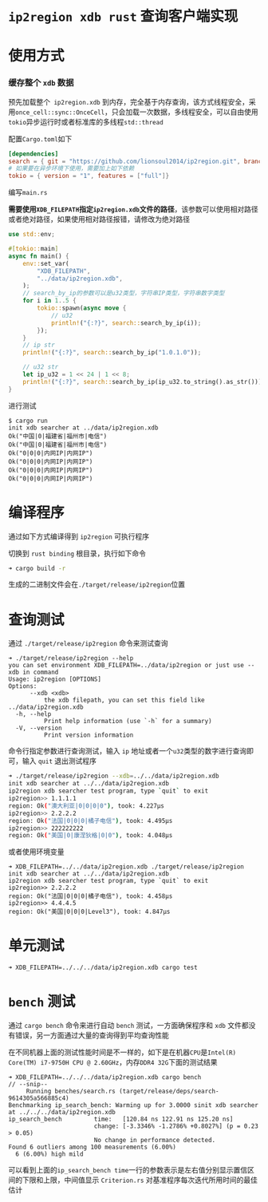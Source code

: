 # `ip2region xdb rust` 查询客户端实现

# 使用方式

### 缓存整个 `xdb` 数据

预先加载整个` ip2region.xdb` 到内存，完全基于内存查询，该方式线程安全，采用`once_cell::sync::OnceCell`，只会加载一次数据，多线程安全，可以自由使用`tokio`异步运行时或者标准库的多线程`std::thread`

配置`Cargo.toml`如下

```toml
[dependencies]
search = { git = "https://github.com/lionsoul2014/ip2region.git", branch = "master" }
# 如果要在异步环境下使用，需要加上如下依赖
tokio = { version = "1", features = ["full"]}
```

编写`main.rs`

**需要使用`XDB_FILEPATH`指定`ip2region.xdb`文件的路径**，该参数可以使用相对路径或者绝对路径，如果使用相对路径报错，请修改为绝对路径

```rust
use std::env;

#[tokio::main]
async fn main() {
    env::set_var(
        "XDB_FILEPATH",
        "../data/ip2region.xdb",
    );
    // search_by_ip的参数可以是u32类型，字符串IP类型，字符串数字类型
    for i in 1..5 {
        tokio::spawn(async move {
            // u32
            println!("{:?}", search::search_by_ip(i));
        });
    }
    // ip str
    println!("{:?}", search::search_by_ip("1.0.1.0"));

    // u32 str
    let ip_u32 = 1 << 24 | 1 << 8;
    println!("{:?}", search::search_by_ip(ip_u32.to_string().as_str()));
}
```

进行测试

```shell
$ cargo run
init xdb searcher at ../data/ip2region.xdb
Ok("中国|0|福建省|福州市|电信")
Ok("中国|0|福建省|福州市|电信")
Ok("0|0|0|内网IP|内网IP")
Ok("0|0|0|内网IP|内网IP")
Ok("0|0|0|内网IP|内网IP")
Ok("0|0|0|内网IP|内网IP")
```

# 编译程序

通过如下方式编译得到 `ip2region` 可执行程序

切换到 `rust binding` 根目录，执行如下命令

```bash
➜ cargo build -r
```

生成的二进制文件会在`./target/release/ip2region`位置

# 查询测试

通过 `./target/release/ip2region` 命令来测试查询
```
➜ ./target/release/ip2region --help
you can set environment XDB_FILEPATH=../data/ip2region or just use --xdb in command
Usage: ip2region [OPTIONS]
Options:
      --xdb <xdb>
          the xdb filepath, you can set this field like ../data/ip2region.xdb
  -h, --help
          Print help information (use `-h` for a summary)
  -V, --version
          Print version information
```

命令行指定参数进行查询测试，输入 `ip` 地址或者一个`u32`类型的数字进行查询即可，输入 `quit` 退出测试程序
```bash
➜ ./target/release/ip2region --xdb=../../data/ip2region.xdb
init xdb searcher at ../../data/ip2region.xdb
ip2region xdb searcher test program, type `quit` to exit
ip2region>> 1.1.1.1
region: Ok("澳大利亚|0|0|0|0"), took: 4.227µs
ip2region>> 2.2.2.2
region: Ok("法国|0|0|0|橘子电信"), took: 4.495µs
ip2region>> 222222222
region: Ok("美国|0|康涅狄格|0|0"), took: 4.048µs
```

或者使用环境变量

```shell
➜ XDB_FILEPATH=../../data/ip2region.xdb ./target/release/ip2region
init xdb searcher at ../../data/ip2region.xdb
ip2region xdb searcher test program, type `quit` to exit
ip2region>> 2.2.2.2
region: Ok("法国|0|0|0|橘子电信"), took: 4.458µs
ip2region>> 4.4.4.5
region: Ok("美国|0|0|0|Level3"), took: 4.847µs
```

# 单元测试

```shell
➜ XDB_FILEPATH=../../../data/ip2region.xdb cargo test
```

# `bench` 测试

通过 `cargo bench` 命令来进行自动 `bench` 测试，一方面确保程序和 `xdb` 文件都没有错误，另一方面通过大量的查询得到平均查询性能

在不同机器上面的测试性能时间是不一样的，如下是在机器`CPU`是`Intel(R) Core(TM) i7-9750H CPU @ 2.60GHz`，内存`DDR4 32G`下面的测试结果 

```shell
➜ XDB_FILEPATH=../../../data/ip2region.xdb cargo bench 
// --snip--
     Running benches/search.rs (target/release/deps/search-9614305a566885c4)
Benchmarking ip_search_bench: Warming up for 3.0000 sinit xdb searcher at ../../../data/ip2region.xdb
ip_search_bench         time:   [120.84 ns 122.91 ns 125.20 ns]
                        change: [-3.3346% -1.2786% +0.8027%] (p = 0.23 > 0.05)
                        No change in performance detected.
Found 6 outliers among 100 measurements (6.00%)
  6 (6.00%) high mild
```

可以看到上面的`ip_search_bench time`一行的参数表示是左右值分别显示置信区间的下限和上限，中间值显示 `Criterion.rs` 对基准程序每次迭代所用时间的最佳估计
